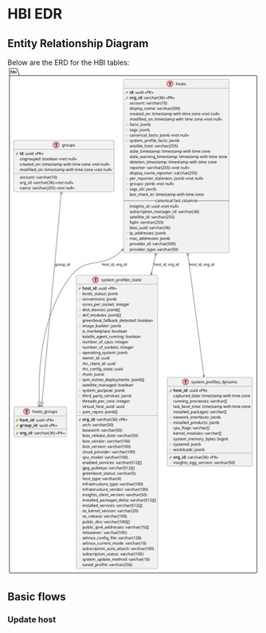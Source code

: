 # HBI EDR

## Entity Relationship Diagram
Below are the ERD for the HBI tables:
![HBI EDR](./entity_relationship_diagram.png)

## Basic flows

### Update host
